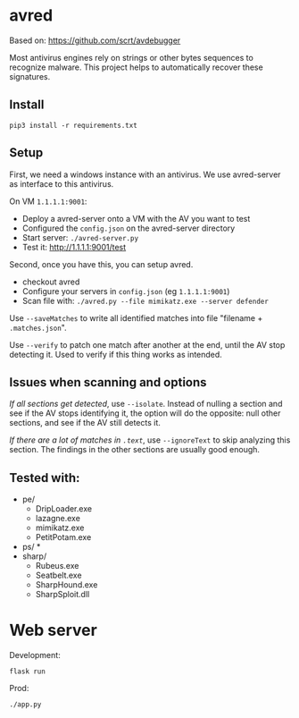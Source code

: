 # avred

Based on: https://github.com/scrt/avdebugger

Most antivirus engines rely on strings or other bytes sequences to recognize malware.
This project helps to automatically recover these signatures.

## Install 

```
pip3 install -r requirements.txt
```

## Setup

First, we need a windows instance with an antivirus. We use avred-server as interface
to this antivirus.

On VM `1.1.1.1:9001`:
* Deploy a avred-server onto a VM with the AV you want to test
* Configured the `config.json` on the avred-server directory
* Start server: `./avred-server.py`
* Test it: http://1.1.1.1:9001/test

Second, once you have this, you can setup avred.
* checkout avred 
* Configure your servers in `config.json` (eg `1.1.1.1:9001`)
* Scan file with: `./avred.py --file mimikatz.exe --server defender`

Use `--saveMatches` to write all identified matches into file "filename + `.matches.json`". 

Use `--verify` to patch one match after another at the end, until the AV stop detecting it. Used to 
verify if this thing works as intended. 


## Issues when scanning and options

*If all sections get detected*, use `--isolate`. Instead of nulling a section and see if
the AV stops identifying it, the option will do the opposite: null other sections, and see
if the AV still detects it. 

*If there are a lot of matches in `.text`*, use `--ignoreText` to skip analyzing this section.
The findings in the other sections are usually good enough. 

## Tested with: 

* pe/
  * DripLoader.exe
  * lazagne.exe
  * mimikatz.exe
  * PetitPotam.exe
* ps/
  * 
* sharp/
  * Rubeus.exe
  * Seatbelt.exe
  * SharpHound.exe
  * SharpSploit.dll

# Web server

Development:
```
flask run
```

Prod:
```
./app.py
```